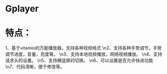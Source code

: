 # Gplayer
# 特点：
   1、基于vitamio的万能播放器，支持各种视频格式
   \n2、支持各种手势调节，手势调节进度，音量，亮度等。
   \n3、支持本地视频播放，网络视频播放。
   \n4、支持请求头的设置。
   \n5、支持横竖屏的切换。
   \n6、可以设置是否允许快进功能
   \n7、代码清晰，便于修改等。
